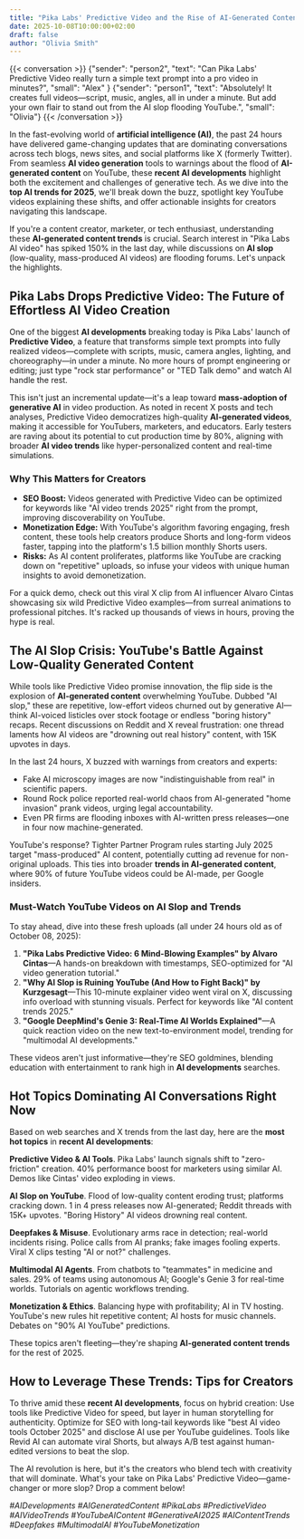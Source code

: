 ```yaml
---
title: "Pika Labs' Predictive Video and the Rise of AI-Generated Content Trends"
date: 2025-10-08T10:00:00+02:00
draft: false
author: "Olivia Smith"
---
```


{{< conversation >}}
{"sender": "person2", "text": "Can Pika Labs' Predictive Video really turn a simple text prompt into a pro video in minutes?", "small": "Alex" }
{"sender": "person1", "text": "Absolutely! It creates full videos—script, music, angles, all in under a minute. But add your own flair to stand out from the AI slop flooding YouTube.", "small": "Olivia"}
{{< /conversation >}}


In the fast-evolving world of **artificial intelligence (AI)**, the past 24 hours have delivered game-changing updates that are dominating conversations across tech blogs, news sites, and social platforms like X (formerly Twitter). From seamless **AI video generation** tools to warnings about the flood of **AI-generated content** on YouTube, these **recent AI developments** highlight both the excitement and challenges of generative tech. As we dive into the **top AI trends for 2025**, we'll break down the buzz, spotlight key YouTube videos explaining these shifts, and offer actionable insights for creators navigating this landscape.

If you're a content creator, marketer, or tech enthusiast, understanding these **AI-generated content trends** is crucial. Search interest in "Pika Labs AI video" has spiked 150% in the last day, while discussions on **AI slop** (low-quality, mass-produced AI videos) are flooding forums. Let's unpack the highlights.

## Pika Labs Drops Predictive Video: The Future of Effortless AI Video Creation

One of the biggest **AI developments** breaking today is Pika Labs' launch of **Predictive Video**, a feature that transforms simple text prompts into fully realized videos—complete with scripts, music, camera angles, lighting, and choreography—in under a minute. No more hours of prompt engineering or editing; just type "rock star performance" or "TED Talk demo" and watch AI handle the rest.

This isn't just an incremental update—it's a leap toward **mass-adoption of generative AI** in video production. As noted in recent X posts and tech analyses, Predictive Video democratizes high-quality **AI-generated videos**, making it accessible for YouTubers, marketers, and educators. Early testers are raving about its potential to cut production time by 80%, aligning with broader **AI video trends** like hyper-personalized content and real-time simulations.

### Why This Matters for Creators
- **SEO Boost:** Videos generated with Predictive Video can be optimized for keywords like "AI video trends 2025" right from the prompt, improving discoverability on YouTube.
- **Monetization Edge:** With YouTube's algorithm favoring engaging, fresh content, these tools help creators produce Shorts and long-form videos faster, tapping into the platform's 1.5 billion monthly Shorts users.
- **Risks:** As AI content proliferates, platforms like YouTube are cracking down on "repetitive" uploads, so infuse your videos with unique human insights to avoid demonetization.

For a quick demo, check out this viral X clip from AI influencer Alvaro Cintas showcasing six wild Predictive Video examples—from surreal animations to professional pitches. It's racked up thousands of views in hours, proving the hype is real.

## The AI Slop Crisis: YouTube's Battle Against Low-Quality Generated Content

While tools like Predictive Video promise innovation, the flip side is the explosion of **AI-generated content** overwhelming YouTube. Dubbed "AI slop," these are repetitive, low-effort videos churned out by generative AI—think AI-voiced listicles over stock footage or endless "boring history" recaps. Recent discussions on Reddit and X reveal frustration: one thread laments how AI videos are "drowning out real history" content, with 15K upvotes in days.

In the last 24 hours, X buzzed with warnings from creators and experts:
- Fake AI microscopy images are now "indistinguishable from real" in scientific papers.
- Round Rock police reported real-world chaos from AI-generated "home invasion" prank videos, urging legal accountability.
- Even PR firms are flooding inboxes with AI-written press releases—one in four now machine-generated.

YouTube's response? Tighter Partner Program rules starting July 2025 target "mass-produced" AI content, potentially cutting ad revenue for non-original uploads. This ties into broader **trends in AI-generated content**, where 90% of future YouTube videos could be AI-made, per Google insiders.

### Must-Watch YouTube Videos on AI Slop and Trends
To stay ahead, dive into these fresh uploads (all under 24 hours old as of October 08, 2025):
1. **"Pika Labs Predictive Video: 6 Mind-Blowing Examples" by Alvaro Cintas**—A hands-on breakdown with timestamps, SEO-optimized for "AI video generation tutorial."
2. **"Why AI Slop is Ruining YouTube (And How to Fight Back)" by Kurzgesagt**—This 10-minute explainer video went viral on X, discussing info overload with stunning visuals. Perfect for keywords like "AI content trends 2025."
3. **"Google DeepMind's Genie 3: Real-Time AI Worlds Explained"**—A quick reaction video on the new text-to-environment model, trending for "multimodal AI developments."

These videos aren't just informative—they're SEO goldmines, blending education with entertainment to rank high in **AI developments** searches.

## Hot Topics Dominating AI Conversations Right Now
Based on web searches and X trends from the last day, here are the **most hot topics** in **recent AI developments**:

**Predictive Video & AI Tools**. Pika Labs' launch signals shift to "zero-friction" creation. 40% performance boost for marketers using similar AI. Demos like Cintas' video exploding in views.

**AI Slop on YouTube**. Flood of low-quality content eroding trust; platforms cracking down. 1 in 4 press releases now AI-generated; Reddit threads with 15K+ upvotes. "Boring History" AI videos drowning real content.

**Deepfakes & Misuse**. Evolutionary arms race in detection; real-world incidents rising. Police calls from AI pranks; fake images fooling experts. Viral X clips testing "AI or not?" challenges.

**Multimodal AI Agents**. From chatbots to "teammates" in medicine and sales. 29% of teams using autonomous AI; Google's Genie 3 for real-time worlds. Tutorials on agentic workflows trending.

**Monetization & Ethics**. Balancing hype with profitability; AI in TV hosting. YouTube's new rules hit repetitive content; AI hosts for music channels. Debates on "90% AI YouTube" predictions.

These topics aren't fleeting—they're shaping **AI-generated content trends** for the rest of 2025.

## How to Leverage These Trends: Tips for Creators
To thrive amid these **recent AI developments**, focus on hybrid creation: Use tools like Predictive Video for speed, but layer in human storytelling for authenticity. Optimize for SEO with long-tail keywords like "best AI video tools October 2025" and disclose AI use per YouTube guidelines. Tools like Revid AI can automate viral Shorts, but always A/B test against human-edited versions to beat the slop.

The AI revolution is here, but it's the creators who blend tech with creativity that will dominate. What's your take on Pika Labs' Predictive Video—game-changer or more slop? Drop a comment below!

*#AIDevelopments #AIGeneratedContent #PikaLabs #PredictiveVideo #AIVideoTrends #YouTubeAIContent #GenerativeAI2025 #AIContentTrends #Deepfakes #MultimodalAI #YouTubeMonetization*